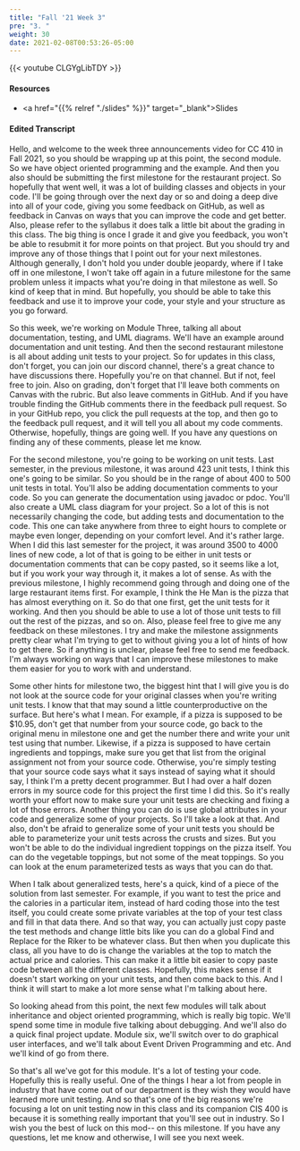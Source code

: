 ```yaml
---
title: "Fall '21 Week 3"
pre: "3. "
weight: 30
date: 2021-02-08T00:53:26-05:00
---
```


{{< youtube CLGYgLibTDY   >}}

#### Resources

* <a href="{{% relref "./slides" %}}" target="_blank">Slides</a>

#### Edited Transcript

Hello, and welcome to the week three announcements video for CC 410 in Fall 2021, so you should be wrapping up at this point, the second module. So we have object oriented programming and the example. And then you also should be submitting the first milestone for the restaurant project. So hopefully that went well, it was a lot of building classes and objects in your code. I'll be going through over the next day or so and doing a deep dive into all of your code, giving you some feedback on GitHub, as well as feedback in Canvas on ways that you can improve the code and get better. Also, please refer to the syllabus it does talk a little bit about the grading in this class. The big thing is once I grade it and give you feedback, you won't be able to resubmit it for more points on that project. But you should try and improve any of those things that I point out for your next milestones. Although generally, I don't hold you under double jeopardy, where if I take off in one milestone, I won't take off again in a future milestone for the same problem unless it impacts what you're doing in that milestone as well. So kind of keep that in mind. But hopefully, you should be able to take this feedback and use it to improve your code, your style and your structure as you go forward. 

So this week, we're working on Module Three, talking all about documentation, testing, and UML diagrams. We'll have an example around documentation and unit testing. And then the second restaurant milestone is all about adding unit tests to your project. So for updates in this class, don't forget, you can join our discord channel, there's a great chance to have discussions there. Hopefully you're on that channel. But if not, feel free to join. Also on grading, don't forget that I'll leave both comments on Canvas with the rubric. But also leave comments in GitHub. And if you have trouble finding the GitHub comments there in the feedback pull request. So in your GitHub repo, you click the pull requests at the top, and then go to the feedback pull request, and it will tell you all about my code comments. Otherwise, hopefully, things are going well. If you have any questions on finding any of these comments, please let me know. 

For the second milestone, you're going to be working on unit tests. Last semester, in the previous milestone, it was around 423 unit tests, I think this one's going to be similar. So you should be in the range of about 400 to 500 unit tests in total. You'll also be adding documentation comments to your code. So you can generate the documentation using javadoc or pdoc. You'll also create a UML class diagram for your project. So a lot of this is not necessarily changing the code, but adding tests and documentation to the code. This one can take anywhere from three to eight hours to complete or maybe even longer, depending on your comfort level. And it's rather large. When I did this last semester for the project, it was around 3500 to 4000 lines of new code, a lot of that is going to be either in unit tests or documentation comments that can be copy pasted, so it seems like a lot, but if you work your way through it, it makes a lot of sense. As with the previous milestone, I highly recommend going through and doing one of the large restaurant items first. For example, I think the He Man is the pizza that has almost everything on it. So do that one first, get the unit tests for it working. And then you should be able to use a lot of those unit tests to fill out the rest of the pizzas, and so on. Also, please feel free to give me any feedback on these milestones. I try and make the milestone assignments pretty clear what I'm trying to get to without giving you a lot of hints of how to get there. So if anything is unclear, please feel free to send me feedback. I'm always working on ways that I can improve these milestones to make them easier for you to work with and understand. 

Some other hints for milestone two, the biggest hint that I will give you is do not look at the source code for your original classes when you're writing unit tests. I know that that may sound a little counterproductive on the surface. But here's what I mean. For example, if a pizza is supposed to be $10.95, don't get that number from your source code, go back to the original menu in milestone one and get the number there and write your unit test using that number. Likewise, if a pizza is supposed to have certain ingredients and toppings, make sure you get that list from the original assignment not from your source code. Otherwise, you're simply testing that your source code says what it says instead of saying what it should say, I think I'm a pretty decent programmer. But I had over a half dozen errors in my source code for this project the first time I did this. So it's really worth your effort now to make sure your unit tests are checking and fixing a lot of those errors. Another thing you can do is use global attributes in your code and generalize some of your projects. So I'll take a look at that. And also, don't be afraid to generalize some of your unit tests you should be able to parameterize your unit tests across the crusts and sizes. But you won't be able to do the individual ingredient toppings on the pizza itself. You can do the vegetable toppings, but not some of the meat toppings. So you can look at the enum parameterized tests as ways that you can do that. 

When I talk about generalized tests, here's a quick, kind of a piece of the solution from last semester. For example, if you want to test the price and the calories in a particular item, instead of hard coding those into the test itself, you could create some private variables at the top of your test class and fill in that data there. And so that way, you can actually just copy paste the test methods and change little bits like you can do a global Find and Replace for the Riker to be whatever class. But then when you duplicate this class, all you have to do is change the variables at the top to match the actual price and calories. This can make it a little bit easier to copy paste code between all the different classes. Hopefully, this makes sense if it doesn't start working on your unit tests, and then come back to this. And I think it will start to make a lot more sense what I'm talking about here. 

So looking ahead from this point, the next few modules will talk about inheritance and object oriented programming, which is really big topic. We'll spend some time in module five talking about debugging. And we'll also do a quick final project update. Module six, we'll switch over to do graphical user interfaces, and we'll talk about Event Driven Programming and etc. And we'll kind of go from there. 

So that's all we've got for this module. It's a lot of testing your code. Hopefully this is really useful. One of the things I hear a lot from people in industry that have come out of our department is they wish they would have learned more unit testing. And so that's one of the big reasons we're focusing a lot on unit testing now in this class and its companion CIS 400 is because it is something really important that you'll see out in industry. So I wish you the best of luck on this mod-- on this milestone. If you have any questions, let me know and otherwise, I will see you next week. 


